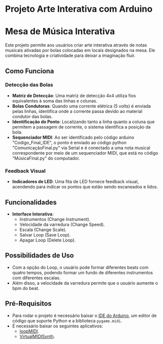 # Projeto Arte Interativa com Arduino

# Mesa de Música Interativa

Este projeto permite aos usuários criar arte interativa através de notas musicais ativadas por bolas colocadas em locais designados na mesa. Ele combina tecnologia e criatividade para deixar a imaginação fluir.

## Como Funciona

### Detecção das Bolas
- **Matriz de Detecção**: Uma matriz de detecção 4x4 utiliza fios equivalentes à soma das linhas e colunas.
- **Bolas Condutoras**: Quando uma corrente elétrica (5 volts) é enviada pelas linhas, identifica onde a corrente passa devido ao material condutor das bolas.
- **Identificação do Ponto**: Localizando tanto a linha quanto a coluna que permitem a passagem de corrente, o sistema identifica a posição da bola.
- **Sequenciador MIDI**: Ao ser identificado pelo código arduino "Codigo_Final_IDE", o ponto é enviado ao código python "ComunicaçãoFinal.py" via Serial e é conectado a uma nota musical correspondente por meio de um sequenciador MIDI, que está no código "MúsicaFinal.py" do computador.

### Feedback Visual
- **Indicadores de LED**: Uma fita de LED fornece feedback visual, acendendo para indicar os pontos que estão sendo escaneados e lidos.

## Funcionalidades
- **Interface Interativa**:
  - Instrumentos (Change Instrument).
  - Velocidade da varredura (Change Speed).
  - Escala (Change Scale).
  - Salvar Loop (Save Loop).
  - Apagar Loop (Delete Loop).
      
## Possibilidades de Uso
- Com a opção do Loop, o usuário pode formar diferentes beats com quatro tempos, podendo formar um fundo de diferentes instrumentos com diferentes escalas.
- Além disso, a velocidade da varredura permite que o usuário aumente o bpm do beat.

## Pré-Requisitos
- Para rodar o projeto é necessário baixar o [IDE do Arduino](https://www.arduino.cc/en/software), um editor de código que suporte Python e a biblioteca `pygame.midi`.
- É necessário baixar os seguintes aplicativos:
  - [loopMIDI](https://www.tobias-erichsen.de/software/loopmidi.html).
  - [VirtualMIDISynth](https://coolsoft.altervista.org/en/virtualmidisynth).
